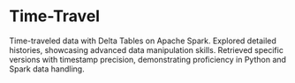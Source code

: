 # Time-Travel
Time-traveled data with Delta Tables on Apache Spark. Explored detailed histories, showcasing advanced data manipulation skills. Retrieved specific versions with timestamp precision, demonstrating proficiency in Python and Spark data handling.
